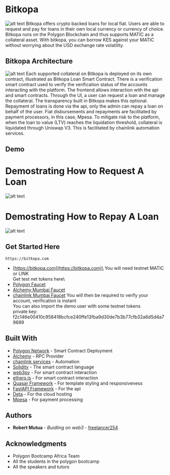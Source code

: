 # Bitkopa
![alt text](https://github.com/freelancer254/bitkopa/blob/main/images/bitkopabanner2.JPG?raw=true)
Bitkopa offers crypto backed loans for local fiat. Users are able to request and pay for loans in their own local currency 
or currency of choice. Bitkopa runs on the Polygon Blockchain and thus supports MATIC as a collateral asset. With bitkopa, 
you can borrow KES against your MATIC without worrying about the USD exchange rate volatility.

## Bitkopa Architecture
![alt text](https://github.com/freelancer254/bitkopa/blob/main/images/BitkopaArchitecture.png?raw=true)
Each supported collateral on Bitkopa is deployed on its own contract, illustrated as Bitkopa Loan Smart Contract. There is a verification smart contract
used to verify the verification status of the accounts interacting with the platform. The frontend allows interaction with the api and smart contracts.
Through the UI, a user can request a loan and manage the collateral. The transparency built in Bitkopa makes this optional. Repayment of loans is done via the api,
only the admin can repay a loan on behalf of the user. Fiat disbursements and repayments are facilitated by payment processors, in this case, Mpesa. To mitigate risk 
to the platform, when the loan to value (LTV) reaches the liquidation threshold, collateral is liquidated through Uniswap V3.
This is facilitated by chainlink automation services.

## Demo
# Demostrating How to Request A Loan
![alt text](https://github.com/freelancer254/bitkopa/blob/main/images/request.gif?raw=true)

# Demostrating How to Repay A Loan
![alt text](https://github.com/freelancer254/bitkopa/blob/main/images/repay.gif?raw=true)
## Get Started Here
```
https://bitkopa.com
```
* [https://bitkopa.com](https://bitkopa.com)\
You will need testnet MATIC or LINK\
Get test net tokens here\
* [Polygon Faucet](https://faucet.polygon.technology/)
* [Alchemy Mumbai Faucet](https://mumbaifaucet.com/) 
* [chainlink Mumbai Faucet](https://faucets.chain.link/mumbai) 
You will then be required to verify your account, verification is instant\
You can also import the demo user with some testnet tokens\
private key: f2c146e00410c958418bcfce240ffe13fba9d30de7b3b77cfb32a6d5d4a79689


## Built With

* [Polygon Network](https://polygon.technology/) - Smart Contract Deployment
* [Alchemy](https://alchemy.com/) - RPC Provider
* [chainlink services](https://chain.link/) - Automation
* [Solidity](https://docs.soliditylang.org/en/v0.8.7/) - The smart contract language
* [web3py](https://web3py.readthedocs.io/en/stable/) - For smart contract interaction
* [ethers js](https://docs.ethers.io/v5/) - For smart contract interaction
* [Quasar Framework](https://quasar.dev/) - For template styling and responsiveness
* [FastAPI Framework](https://fastapi.tiangolo.com/) - For the api
* [Deta](https://deta.sh/) - For the cloud hosting
* [Mpesa](https://developer.safaricom.co.ke/) - For payment processing

## Authors

* **Robert Mutua** - *Buidling on web3* - [freelancer254](https://github.com/freelancer254)



## Acknowledgments

* Polygon Bootcamp Africa Team
* All the students in the polygon bootcamp
* All the speakers and tutors





